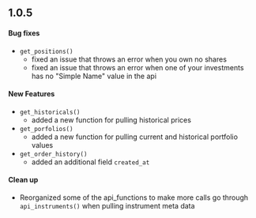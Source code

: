 ## 1.0.5

#### Bug fixes
  - `get_positions()`
    - fixed an issue that throws an error when you own no shares
    - fixed an issue that throws an error when one of your investments has no "Simple Name" value in the api

#### New Features
  - `get_historicals()`
    - added a new function for pulling historical prices
  - `get_porfolios()`
    - added a new function for pulling current and historical portfolio values
  - `get_order_history()`
    - added an additional field `created_at`

#### Clean up
  - Reorganized some of the api_functions to make more calls go through `api_instruments()` when pulling instrument meta data
